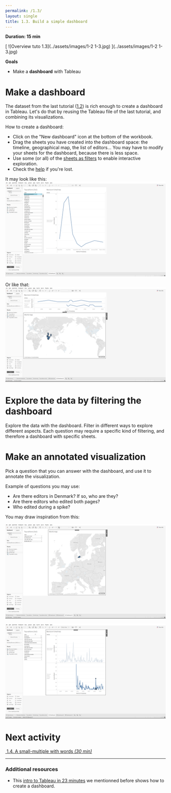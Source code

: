 ```yaml
---
permalink: /1.3/
layout: single
title: 1.3. Build a simple dashboard
---
```


**Duration: 15 min**

[
	![Overview tuto 1.3](../assets/images/1-2 1-3.jpg)
](../assets/images/1-2 1-3.jpg)

**Goals**
* Make a **dashboard** with Tableau

# Make a dashboard

The dataset from the last tutorial ([1.2](../1.2/)) is rich enough to create a dashboard in Tableau. Let's do that by reusing the Tableau file of the last tutorial, and combining its visualizations.

How to create a dashboard:
* Click on the "New dashboard" icon at the bottom of the workbook.
* Drag the sheets you have created into the dashboard space: the timeline, geographical map, the list of editors... You may have to modify your sheets for the dashboard, because there is less space.
* Use some (or all) of the [sheets as filters](https://help.tableau.com/current/pro/desktop/en-us/dashboards_create.htm#add-interactivity) to enable interactive exploration.
* Check the [help](https://help.tableau.com/current/pro/desktop/en-us/dashboards_create.htm#create-a-dashboard-and-add-or-replace-sheets) if you're lost.

It may look like this:
[
	![Dashboard](../assets/images/1-3/Dashboard.png)
](../assets/images/1-3/Dashboard.png)

Or like that:
[
	![Dashboard](../assets/images/1-3/Dashboard-2.png)
](../assets/images/1-3/Dashboard-2.png)

# Explore the data by filtering the dashboard 

Explore the data with the dashboard. Filter in different ways to explore different aspects. Each question may require a specific kind of filtering, and therefore a dashboard with specific sheets.

# Make an annotated visualization

Pick a question that you can answer with the dashboard, and use it to annotate the visualization.

Example of questions you may use:
* Are there editors in Denmark? If so, who are they?
* Are there editors who edited both pages?
* Who edited during a spike?

You may draw inspiration from this:

[
	![Dashboard](../assets/images/1-3/Dashboard-3.png)
](../assets/images/1-3/Dashboard-3.png)

[
	![Dashboard](../assets/images/1-3/Dashboard-4.png)
](../assets/images/1-3/Dashboard-4.png)

# Next activity

[<i class="fas fa-forward"></i>&nbsp;1.4. A small-multiple with words *(30 min)*](../1.4/)

---

### Additional resources

* This [intro to Tableau in 23 minutes](https://www.youtube.com/watch?v=jEgVto5QME8) we mentionned before shows how to create a dashboard.